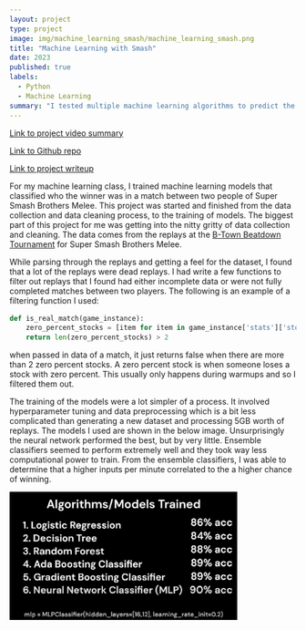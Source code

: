 ```yaml
---
layout: project
type: project
image: img/machine_learning_smash/machine_learning_smash.png
title: "Machine Learning with Smash"
date: 2023
published: true
labels:
  - Python
  - Machine Learning
summary: "I tested multiple machine learning algorithms to predict the winner of a super smash brother's match."
---
```


[Link to project video summary](https://www.youtube.com/watch?v=rqAENsoV8m0)

[Link to Github repo](https://github.com/RiverMatsumoto/MachineLearningWithMelee)

[Link to project writeup](https://docs.google.com/document/d/1RgIKeNxnsFe9RKdLdjGcb9w4bmiRxuVRLJc0QSRhgHw/edit)

For my machine learning class, I trained machine learning models that classified who the winner was in a match between two people of Super Smash Brothers Melee. This project was started and finished from the data collection and data cleaning process, to the training of models. The biggest part of this project for me was getting into the nitty gritty of data collection and cleaning. The data comes from the replays at the [B-Town Beatdown Tournament](https://www.start.gg/tournament/b-town-beatdown-76/events) for Super Smash Brothers Melee.

While parsing through the replays and getting a feel for the dataset, I found that a lot of the replays were dead replays. I had write a few functions to filter out replays that I found had either incomplete data or were not fully completed matches between two players. The following is an example of a filtering function I used:

```py
def is_real_match(game_instance):
    zero_percent_stocks = [item for item in game_instance['stats']['stocks'] if item['endPercent'] == 0]
    return len(zero_percent_stocks) > 2
```

when passed in data of a match, it just returns false when there are more than 2 zero percent stocks. A zero percent stock is when someone loses a stock with zero percent. This usually only happens during warmups and so I filtered them out.

The training of the models were a lot simpler of a process. It involved hyperparameter tuning and data preprocessing which is a bit less complicated than generating a new dataset and processing 5GB worth of replays. The models I used are shown in the below image. Unsurprisingly the neural network performed the best, but by very little. Ensemble classifiers seemed to perform extremely well and they took way less computational power to train. From the ensemble classifiers, I was able to determine that a higher inputs per minute correlated to the a higher chance of winning.

<img width="400px" class="rounded pe-4" src="../img/machine_learning_smash/machine_learning_smash.png">